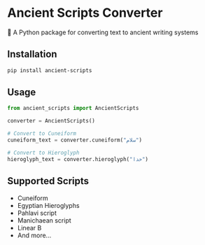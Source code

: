 # Ancient Scripts Converter

📜 A Python package for converting text to ancient writing systems

## Installation
```bash
pip install ancient-scripts
```

## Usage
```python
from ancient_scripts import AncientScripts

converter = AncientScripts()

# Convert to Cuneiform
cuneiform_text = converter.cuneiform("سلام")

# Convert to Hieroglyph
hieroglyph_text = converter.hieroglyph("خدا")
```

## Supported Scripts
- Cuneiform
- Egyptian Hieroglyphs
- Pahlavi script
- Manichaean script
- Linear B
- And more...

